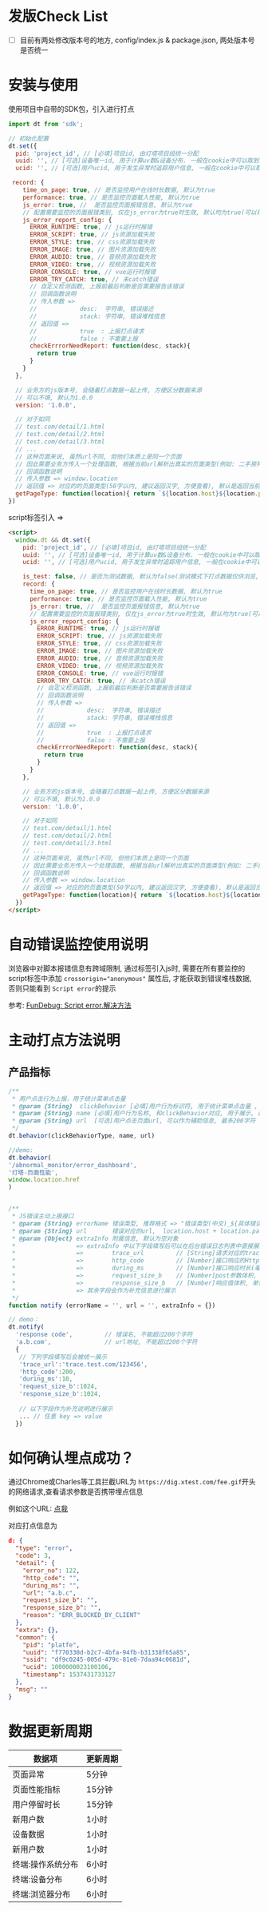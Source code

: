 # 发版Check List

- [ ] 目前有两处修改版本号的地方, config/index.js & package.json, 两处版本号是否统一

# 安装与使用

使用项目中自带的SDK包，引入进行打点

```js
import dt from 'sdk';

// 初始化配置
dt.set({
  pid: 'project_id', // [必填]项目id, 由灯塔项目组统一分配
  uuid: '', // [可选]设备唯一id, 用于计算uv数&设备分布. 一般在cookie中可以取到, 没有uuid可用设备mac/idfa/imei替代. 或者在storage的key中存入随机数字, 模拟设备唯一id.
  ucid: '', // [可选]用户ucid, 用于发生异常时追踪用户信息, 一般在cookie中可以取到, 没有可传空字符串

 record: {
    time_on_page: true, // 是否监控用户在线时长数据, 默认为true
    performance: true, // 是否监控页面载入性能, 默认为true
    js_error: true, //  是否监控页面报错信息, 默认为true
    // 配置需要监控的页面报错类别, 仅在js_error为true时生效, 默认均为true(可以将配置改为false, 以屏蔽不需要上报的错误类别)
    js_error_report_config: {
      ERROR_RUNTIME: true, // js运行时报错
      ERROR_SCRIPT: true, // js资源加载失败
      ERROR_STYLE: true, // css资源加载失败
      ERROR_IMAGE: true, // 图片资源加载失败
      ERROR_AUDIO: true, // 音频资源加载失败
      ERROR_VIDEO: true, // 视频资源加载失败
      ERROR_CONSOLE: true, // vue运行时报错
      ERROR_TRY_CATCH: true, // 未catch错误
      // 自定义检测函数, 上报前最后判断是否需要报告该错误
      // 回调函数说明
      // 传入参数 => 
      //            desc:  字符串, 错误描述
      //            stack: 字符串, 错误堆栈信息
      // 返回值 =>  
      //            true  : 上报打点请求
      //            false : 不需要上报
      checkErrrorNeedReport: function(desc, stack){
        return true
      }
    }
  },

  // 业务方的js版本号, 会随着打点数据一起上传, 方便区分数据来源
  // 可以不填, 默认为1.0.0
  version: '1.0.0',

  // 对于如同
  // test.com/detail/1.html
  // test.com/detail/2.html
  // test.com/detail/3.html
  // ...
  // 这种页面来说, 虽然url不同, 但他们本质上是同一个页面
  // 因此需要业务方传入一个处理函数, 根据当前url解析出真实的页面类型(例如: 二手房列表/经纪人详情页), 以便灯塔系统对错误来源进行分类
  // 回调函数说明
  // 传入参数 => window.location
  // 返回值 => 对应的的页面类型(50字以内, 建议返回汉字, 方便查看), 默认是返回当前页面的url
  getPageType: function(location){ return `${location.host}${location.pathname}` }
})

```

script标签引入 =>

```html
<script>
  window.dt && dt.set({
    pid: 'project_id', // [必填]项目id, 由灯塔项目组统一分配
    uuid: '', // [可选]设备唯一id, 用于计算uv数&设备分布. 一般在cookie中可以取到, 没有uuid可用设备mac/idfa/imei替代. 或者在storage的key中存入随机数字, 模拟设备唯一id.
    ucid: '', // [可选]用户ucid, 用于发生异常时追踪用户信息, 一般在cookie中可以取到, 没有可传空字符串

    is_test: false, // 是否为测试数据, 默认为false(测试模式下打点数据仅供浏览, 不会展示在系统中)
    record: {
      time_on_page: true, // 是否监控用户在线时长数据, 默认为true
      performance: true, // 是否监控页面载入性能, 默认为true
      js_error: true, //  是否监控页面报错信息, 默认为true
      // 配置需要监控的页面报错类别, 仅在js_error为true时生效, 默认均为true(可以将配置改为false, 以屏蔽不需要上报的错误类别)
      js_error_report_config: {
        ERROR_RUNTIME: true, // js运行时报错
        ERROR_SCRIPT: true, // js资源加载失败
        ERROR_STYLE: true, // css资源加载失败
        ERROR_IMAGE: true, // 图片资源加载失败
        ERROR_AUDIO: true, // 音频资源加载失败
        ERROR_VIDEO: true, // 视频资源加载失败
        ERROR_CONSOLE: true, // vue运行时报错
        ERROR_TRY_CATCH: true, // 未catch错误
        // 自定义检测函数, 上报前最后判断是否需要报告该错误
        // 回调函数说明
        // 传入参数 => 
        //            desc:  字符串, 错误描述
        //            stack: 字符串, 错误堆栈信息
        // 返回值 =>  
        //            true  : 上报打点请求
        //            false : 不需要上报
        checkErrrorNeedReport: function(desc, stack){
          return true
        }
      }
    },

    // 业务方的js版本号, 会随着打点数据一起上传, 方便区分数据来源
    // 可以不填, 默认为1.0.0
    version: '1.0.0',

    // 对于如同
    // test.com/detail/1.html
    // test.com/detail/2.html
    // test.com/detail/3.html
    // ...
    // 这种页面来说, 虽然url不同, 但他们本质上是同一个页面
    // 因此需要业务方传入一个处理函数, 根据当前url解析出真实的页面类型(例如: 二手房列表/经纪人详情页), 以便灯塔系统对错误来源进行分类
    // 回调函数说明
    // 传入参数 => window.location
    // 返回值 => 对应的的页面类型(50字以内, 建议返回汉字, 方便查看), 默认是返回当前页面的url
    getPageType: function(location){ return `${location.host}${location.pathname}` }
  })
</script>

```

# 自动错误监控使用说明

浏览器中对脚本报错信息有跨域限制, 通过标签引入js时, 需要在所有要监控的script标签中添加 `crossorigin="anonymous"` 属性后, 才能获取到错误堆栈数据, 否则只能看到 `Script error`的提示

参考: [FunDebug: Script error.解决方法](https://blog.fundebug.com/2017/04/07/solve-script-error/)

# 主动打点方法说明

## 产品指标

```js
/**
 * 用户点击行为上报，用于统计菜单点击量
 * @param {String}  clickBehavior [必填]用户行为标识符, 用于统计菜单点击量 , 最多50字符( menu/click/button/...)
 * @param {String} name [必填]用户行为名称, 和clickBehavior对应, 用于展示, 建议传中文, 最多50字符
 * @param {String} url  [可选]用户点击页面url, 可以作为辅助信息, 最多200字符
 */
dt.behavior(clickBehaviorType, name, url)

//demo:
dt.behavior(
'/abnormal_monitor/error_dashboard',
'灯塔-页面性能',
window.location.href
)


/**
 * JS错误主动上报接口
 * @param {String} errorName 错误类型, 推荐格式 => "错误类型(中文)_${具体错误名}", 最长200字
 * @param {String} url       错误对应的url,  location.host + location.pathname, 不包括get参数(get参数可以转成json后放在detail中), 最长200个字
 * @param {Object} extraInfo 附属信息, 默认为空对象
 *                 => extraInfo 中以下字段填写后可以在后台错误日志列表中直接展示
 *                 =>        trace_url         // [String]请求对应的trace系统查看地址, 例如: trace系统url + trace_id
 *                 =>        http_code         // [Number]接口响应的Http状态码，
 *                 =>        during_ms         // [Number]接口响应时长(毫秒)
 *                 =>        request_size_b    // [Number]post参数体积, 单位b
 *                 =>        response_size_b   // [Number]响应值体积, 单位b
 *                 => 其余字段会作为补充信息进行展示
 */
function notify (errorName = '', url = '', extraInfo = {}) 

// demo：
dt.notify(
  'response code',         // 错误名, 不能超过200个字符
  'a.b.com',               // url地址, 不能超过200个字符
  {
   // 下列字段填写后会被统一展示 
   'trace_url':'trace.test.com/123456',
   'http_code':200,      
   'during_ms':10,       
   'request_size_b':1024,  
   'response_size_b':1024, 
   
   // 以下字段作为补充说明进行展示
   ... // 任意 key => value
  })
```

# 如何确认埋点成功？

通过Chrome或Charles等工具拦截URL为 `https://dig.xtest.com/fee.gif`开头的网络请求,查看请求参数是否携带埋点信息

例如这个URL:
[点我](https://dig.xxtest.com/fee.gif?d=%7B%22type%22%3A%22error%22%2C%22code%22%3A3%2C%22detail%22%3A%7B%22error_no%22%3A122%2C%22http_code%22%3A%22%22%2C%22during_ms%22%3A%22%22%2C%22url%22%3A%22a.b.c%22%2C%22request_size_b%22%3A%22%22%2C%22response_size_b%22%3A%22%22%2C%22reason%22%3A%22ERR_BLOCKED_BY_CLIENT%22%7D%2C%22extra%22%3A%7B%7D%2C%22common%22%3A%7B%22pid%22%3A%22platfe_saas%22%2C%22uuid%22%3A%22f770330d-b2c7-4bfa-94fb-b31338f65a85%22%2C%22ssid%22%3A%22df9c0245-005d-479c-81e0-7daa94c0681d%22%2C%22ucid%22%3A1000000023100106%2C%22timestamp%22%3A1537431733127%7D%2C%22msg%22%3A%22%22%7D)

对应打点信息为

```json
d: {
  "type": "error",
  "code": 3,
  "detail": {
    "error_no": 122,
    "http_code": "",
    "during_ms": "",
    "url": "a.b.c",
    "request_size_b": "",
    "response_size_b": "",
    "reason": "ERR_BLOCKED_BY_CLIENT"
  },
  "extra": {},
  "common": {
    "pid": "platfe",
    "uuid": "f770330d-b2c7-4bfa-94fb-b31338f65a85",
    "ssid": "df9c0245-005d-479c-81e0-7daa94c0681d",
    "ucid": 1000000023100106,
    "timestamp": 1537431733127
  },
  "msg": ""
}
```

# 数据更新周期

<table>
<thead>
<th>数据项</th>
<th>更新周期</th>
</thead>
<tbody>
<tr>
  <td>页面异常</td>
  <td>5分钟</td>
</tr>
<tr>
  <td>页面性能指标</td>
  <td>15分钟</td>
</tr>
<tr>
  <td>用户停留时长</td>
  <td>15分钟</td>
</tr>
<tr>
  <td>新用户数</td>
  <td>1小时</td>
</tr>
<tr>
  <td>设备数据</td>
  <td>1小时</td>
</tr>
<tr>
  <td>新用户数</td>
  <td>1小时</td>
</tr>
<tr>
  <td>终端:操作系统分布</td>
  <td>6小时</td>
</tr>
<tr>
  <td>终端:设备分布</td>
  <td>6小时</td>
</tr>
<tr>
  <td>终端:浏览器分布</td>
  <td>6小时</td>
</tr>
</tbody>
</table>
